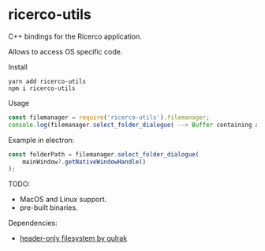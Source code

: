 # ricerco-utils
C++ bindings for the Ricerco application.

Allows to access OS specific code.

Install
```
yarn add ricerco-utils
npm i ricerco-utils
```
Usage
```javascript
const filemanager = require('ricerco-utils').filemanager;
console.log(filemanager.select_folder_dialogue( --> Buffer containing a window handle (Only supports HWND for now) <-- ));
```

Example in electron:
```javascript
const folderPath = filemanager.select_folder_dialogue(
    mainWindow?.getNativeWindowHandle()
);
```

TODO:
  - MacOS and Linux support.
  - pre-built binaries.

Dependencies:
  - [header-only filesystem by gulrak](https://github.com/gulrak/filesystem)
